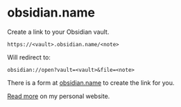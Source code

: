 # obsidian.name

Create a link to your Obsidian vault.

```
https://<vault>.obsidian.name/<note>
```

Will redirect to:

```
obsidian://open?vault=<vault>&file=<note>
```

There is a form at [obsidian.name](https://obsidian.name) to create the link for you.

[Read more](https://thomasmanning.org/posts/Link-to-your-Obsidian-vault-from-any-website) on my personal website.
